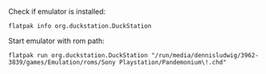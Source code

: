 
Check if emulator is installed:

```
flatpak info org.duckstation.DuckStation
```

Start emulator with rom path:

```
flatpak run org.duckstation.DuckStation "/run/media/dennisludwig/3962-3839/games/Emulation/roms/Sony Playstation/Pandemonium\!.chd"
```
